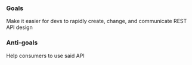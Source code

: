 ### Goals

Make it easier for devs to rapidly create, change, and communicate REST API design

### Anti-goals

Help consumers to use said API